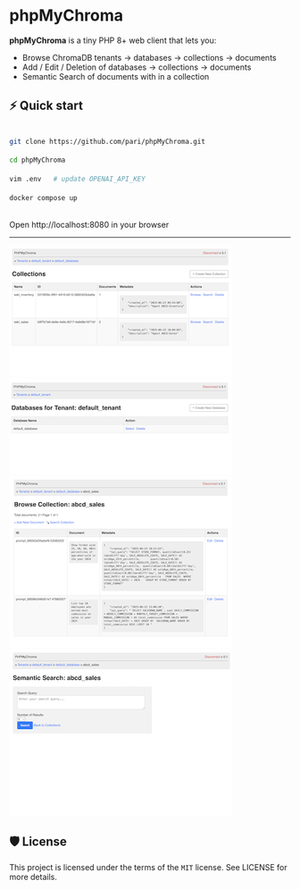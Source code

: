 # phpMyChroma

**phpMyChroma** is a tiny PHP 8+ web client that lets you:

- Browse ChromaDB tenants → databases → collections → documents
- Add / Edit / Deletion of  databases → collections → documents
- Semantic Search of documents with in a collection


## ⚡️ Quick start

```bash

git clone https://github.com/pari/phpMyChroma.git

cd phpMyChroma

vim .env   # update OPENAI_API_KEY

docker compose up



```

Open http://localhost:8080 in your browser 


-----

[![](./screenshots/Screenshot_Collections_thumb.png)](https://github.com/pari/phpMyChroma/blob/main/screenshots/Screenshot_Collections.png?raw=true)
[![](./screenshots/Screenshot_Databases_thumb.png)](https://github.com/pari/phpMyChroma/blob/main/screenshots/Screenshot_Databases.png?raw=true)
[![](./screenshots/Screenshot_ListDocuments_thumb.png)](https://github.com/pari/phpMyChroma/blob/main/screenshots/Screenshot_ListDocuments.png?raw=true)
[![](./screenshots/Screenshot_SemanticSearch_thumb.png)](https://github.com/pari/phpMyChroma/blob/main/screenshots/Screenshot_SemanticSearch.png?raw=true)


## 🛡 License

This project is licensed under the terms of the `MIT` license. See LICENSE for more details.
